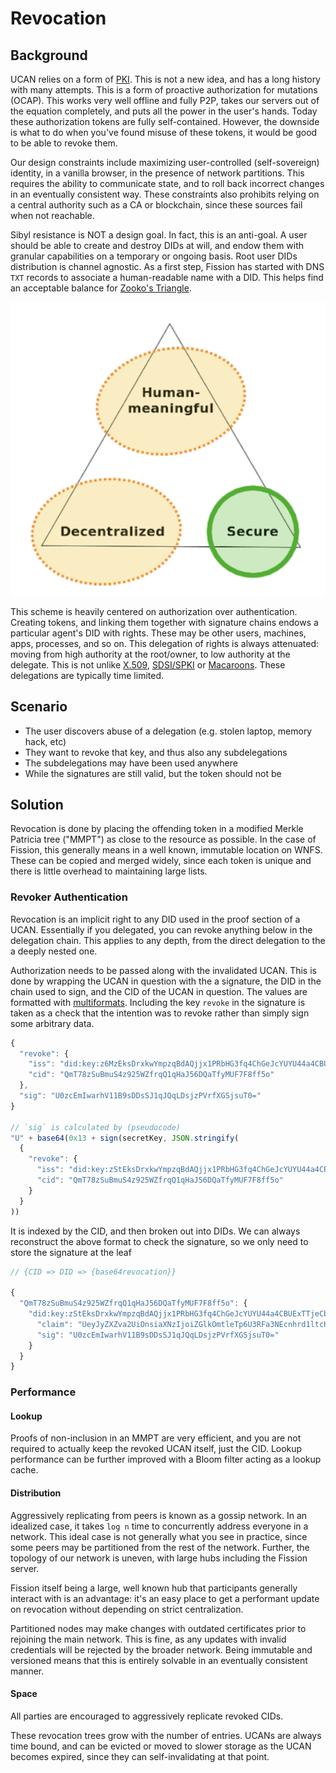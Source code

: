 # Revocation

## Background

UCAN relies on a form of [PKI](https://en.wikipedia.org/wiki/Public_key_infrastructure). This is not a new idea, and has a long history with many attempts. This is a form of proactive authorization for mutations \(OCAP\). This works very well offline and fully P2P, takes our servers out of the equation completely, and puts all the power in the user's hands. Today these authorization tokens are fully self-contained. However, the downside is what to do when you've found misuse of these tokens, it would be good to be able to revoke them.

Our design constraints include maximizing user-controlled \(self-sovereign\) identity, in a vanilla browser, in the presence of network partitions. This requires the ability to communicate state, and to roll back incorrect changes in an eventually consistent way. These constraints also prohibits relying on a central authority such as a CA or blockchain, since these sources fail when not reachable.

Sibyl resistance is NOT a design goal. In fact, this is an anti-goal. A user should be able to create and destroy DIDs at will, and endow them with granular capabilities on a temporary or ongoing basis. Root user DIDs distribution is channel agnostic. As a first step, Fission has started with DNS `TXT` records to associate a human-readable name with a DID. This helps find an acceptable balance for [Zooko's Triangle](https://en.wikipedia.org/wiki/Zooko%27s_triangle).

![Fission&apos;s trilemma tradeoffs](../../.gitbook/assets/screen-shot-2021-05-05-at-10.41.27-pm.png)

This scheme is heavily centered on authorization over authentication. Creating tokens, and linking them together with signature chains endows a particular agent's DID with rights. These may be other users, machines, apps, processes, and so on. This delegation of rights is always attenuated: moving from high authority at the root/owner, to low authority at the delegate. This is not unlike [X.509](https://en.wikipedia.org/wiki/X.509), [SDSI/SPKI](https://en.wikipedia.org/wiki/Simple_public-key_infrastructure) or [Macaroons](https://storage.googleapis.com/pub-tools-public-publication-data/pdf/41892.pdf). These delegations are typically time limited.

## Scenario

* The user discovers abuse of a delegation \(e.g. stolen laptop, memory hack, etc\)
* They want to revoke that key, and thus also any subdelegations
* The subdelegations may have been used anywhere
* While the signatures are still valid, but the token should not be

## Solution

Revocation is done by placing the offending token in a modified Merkle Patricia tree \("MMPT"\) as close to the resource as possible. In the case of Fission, this generally means in a well known, immutable location on WNFS. These can be copied and merged widely, since each token is unique and there is little overhead to maintaining large lists.

### Revoker Authentication

Revocation is an implicit right to any DID used in the proof section of a UCAN. Essentially if you delegated, you can revoke anything below in the delegation chain. This applies to any depth, from the direct delegation to the a deeply nested one.

Authorization needs to be passed along with the invalidated UCAN. This is done by wrapping the UCAN in question with the a signature, the DID in the chain used to sign, and the CID of the UCAN in question. The values are formatted with [multiformats](https://multiformats.io/). Including the key `revoke` in the signature is taken as a check that the intention was to revoke rather than simply sign some arbitrary data.

```javascript
{
  "revoke": {
    "iss": "did:key:z6MzEksDrxkwYmpzqBdAQjjx1PRbHG3fq4ChGeJcYUYU44a4CBUExTTjeCbop6Uur",
    "cid": "QmT78zSuBmuS4z925WZfrqQ1qHaJ56DQaTfyMUF7F8ff5o"
  },
  "sig": "U0zcEmIwarhV11B9sDDsSJ1qJQqLDsjzPVrfXGSjsuT0="
}

// `sig` is calculated by (pseudocode)
"U" + base64(0x13 + sign(secretKey, JSON.stringify(
  {
    "revoke": {
      "iss": "did:key:zStEksDrxkwYmpzqBdAQjjx1PRbHG3fq4ChGeJcYUYU44a4CBUExTTjeCbop6Uur",
      "cid": "QmT78zSuBmuS4z925WZfrqQ1qHaJ56DQaTfyMUF7F8ff5o"
    }
  }
))
```

It is indexed by the CID, and then broken out into DIDs. We can always reconstruct the above format to check the signature, so we only need to store the signature at the leaf

```javascript
// {CID => DID => {base64revocation}}

{
  "QmT78zSuBmuS4z925WZfrqQ1qHaJ56DQaTfyMUF7F8ff5o": {
    "did:key:zStEksDrxkwYmpzqBdAQjjx1PRbHG3fq4ChGeJcYUYU44a4CBUExTTjeCbop6Uur": {
      "claim": "UeyJyZXZva2UiOnsiaXNzIjoiZGlkOmtleTp6U3RFa3NEcnhrd1ltcHpxQmRBUWpqeDFQUmJIRzNmcTRDaEdlSmNZVVlVNDRhNENCVUV4VFRqZUNib3A2VXVyIiwiY2lkIjoiUW1UNzh6U3VCbXVTNHo5MjVXWmZycVExcUhhSjU2RFFhVGZ5TVVGN0Y4ZmY1byJ9fQ",
      "sig": "U0zcEmIwarhV11B9sDDsSJ1qJQqLDsjzPVrfXGSjsuT0="
    }
  }
}
```

### Performance

#### Lookup

Proofs of non-inclusion in an MMPT are very efficient, and you are not required to actually keep the revoked UCAN itself, just the CID. Lookup performance can be further improved with a Bloom filter acting as a lookup cache.

#### Distribution

Aggressively replicating from peers is known as a gossip network. In an idealized case, it takes `log n` time to concurrently address everyone in a network. This ideal case is not generally what you see in practice, since some peers may be partitioned from the rest of the network. Further, the topology of our network is uneven, with large hubs including the Fission server. 

Fission itself being a large, well known hub that participants generally interact with is an advantage: it's an easy place to get a performant update on revocation without depending on strict centralization.

Partitioned nodes may make changes with outdated certificates prior to rejoining the main network. This is fine, as any updates with invalid credentials will be rejected by the broader network. Being immutable and versioned means that this is entirely solvable in an eventually consistent manner.

#### Space

All parties are encouraged to aggressively replicate revoked CIDs.

These revocation trees grow with the number of entries. UCANs are always time bound, and can be evicted or moved to slower storage as the UCAN becomes expired, since they can self-invalidating at that point.


